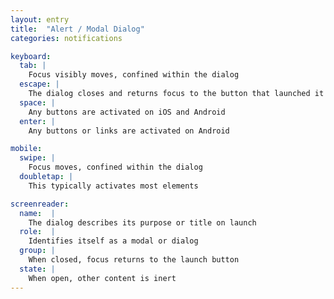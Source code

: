 ```yaml
---
layout: entry
title:  "Alert / Modal Dialog"
categories: notifications

keyboard:
  tab: |
    Focus visibly moves, confined within the dialog
  escape: |
    The dialog closes and returns focus to the button that launched it
  space: |
    Any buttons are activated on iOS and Android
  enter: |
    Any buttons or links are activated on Android

mobile:
  swipe: |
    Focus moves, confined within the dialog
  doubletap: |
    This typically activates most elements

screenreader:
  name:  |
    The dialog describes its purpose or title on launch
  role:  |
    Identifies itself as a modal or dialog
  group: |
    When closed, focus returns to the launch button
  state: |
    When open, other content is inert
---
```

